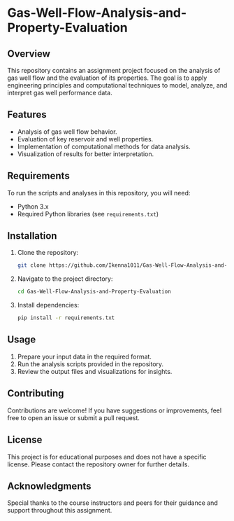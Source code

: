 # Gas-Well-Flow-Analysis-and-Property-Evaluation

## Overview

This repository contains an assignment project focused on the analysis of gas well flow and the evaluation of its properties. The goal is to apply engineering principles and computational techniques to model, analyze, and interpret gas well performance data.

## Features

- Analysis of gas well flow behavior.
- Evaluation of key reservoir and well properties.
- Implementation of computational methods for data analysis.
- Visualization of results for better interpretation.

## Requirements

To run the scripts and analyses in this repository, you will need:

- Python 3.x
- Required Python libraries (see `requirements.txt`)

## Installation

1. Clone the repository:
   ```bash
   git clone https://github.com/Ikenna1011/Gas-Well-Flow-Analysis-and-Property-Evaluation.git
   ```
2. Navigate to the project directory:
   ```bash
   cd Gas-Well-Flow-Analysis-and-Property-Evaluation
   ```
3. Install dependencies:
   ```bash
   pip install -r requirements.txt
   ```

## Usage

1. Prepare your input data in the required format.
2. Run the analysis scripts provided in the repository.
3. Review the output files and visualizations for insights.

## Contributing

Contributions are welcome! If you have suggestions or improvements, feel free to open an issue or submit a pull request.

## License

This project is for educational purposes and does not have a specific license. Please contact the repository owner for further details.

## Acknowledgments

Special thanks to the course instructors and peers for their guidance and support throughout this assignment.

